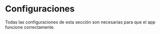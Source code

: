 # Configuraciones

Todas las configuraciones de esta sección son necesarias para que el app funcione correctamente.
